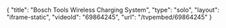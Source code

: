 {
    "title": "Bosch Tools Wireless Charging System",
    "type": "solo",
    "layout": "iframe-static",
    "videoId": "69864245",
    "url": "\/tvpembed\/69864245"
}